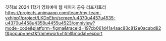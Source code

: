 깃허브 2024 1학기 영화예매 웹 페이지 공유 리포지토리
https://projects.animaapp.com/team/my-team-yxhlpp1/project/LKDpEbn/screen/u4370u4457u4535-u4370u4458u4358u4455u4523/omniview?mode=code&platform=figma&traceId=197cb061d41a4aac83c812e0acabd82f&popup=next&framework=html&modal=export
